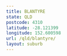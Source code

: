 ```yaml
---
title: BLANTYRE
state: QLD
postcode: 4310
latitude: -28.121399
longitude: 152.600598
url: /qld/blantyre/
layout: suburb
---
```

